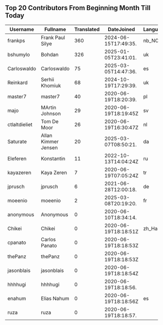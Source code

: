 ## Top 20 Contributors From Beginning Month Till Today ##
|Username|Fullname|Translated|DateJoined|Language|
|--------|--------|----------|----------|-------|
|frankps|Frank Paul Silye|360|2024-06-15T17:49:35.|nb_NO|
|bshumylo|Bohdan|326|2025-01-05T23:41:01.|uk|
|Carloswaldo|Carloswaldo|75|2025-03-05T14:47:36.|es|
|Reinkard|Serhii Khomiuk|68|2024-10-19T17:29:39.|uk|
|master7|master7|40|2020-06-19T18:20:39.|pl|
|majo|MArtin Johnson|29|2020-06-19T18:19:45Z|sv|
|ctlaltdieliet|Tom De Moor|26|2020-06-19T16:30:47Z|nl|
|Saturate|Allan Kimmer Jensen|20|2025-03-07T08:50:21.|da|
|Eleferen|Konstantin|11|2022-10-13T14:04:24Z|ru|
|kayazeren|Kaya Zeren|7|2020-06-19T07:05:24Z|tr|
|jprusch|jprusch|6|2021-06-28T12:00:18.|de|
|moeenio|moeenio|2|2025-03-08T20:19:20.|fr|
|anonymous|Anonymous|0|2020-06-10T18:34:14.||
|Chikei|Chikei|0|2020-06-19T18:18:51Z|zh_Hant|
|cpanato|Carlos Panato|0|2020-06-19T18:18:53Z||
|thePanz|thePanz|0|2020-06-19T18:18:53Z||
|jasonblais|jasonblais|0|2020-06-19T18:18:54Z||
|hhhhugi|hhhhugi|0|2020-06-19T18:18:56.||
|enahum|Elias  Nahum|0|2020-06-19T18:18:56Z|es|
|ruza|ruza|0|2020-06-19T18:18:57.||

